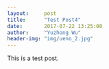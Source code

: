 ```yaml
---
layout:     post
title:      "Test Post4"
date:       2017-07-22 13:25:00
author:     "Yuzhong Wu"
header-img: "img/ueno_2.jpg"
---
```


<p>This is a test post.</p>
